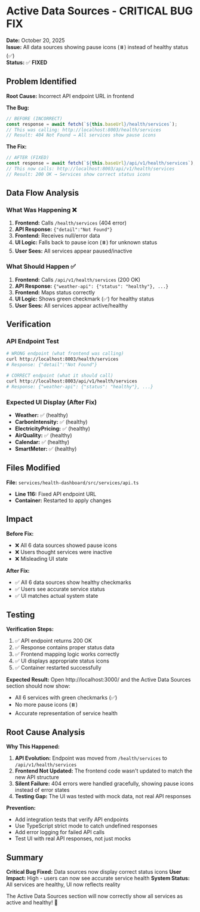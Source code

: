 # Active Data Sources - CRITICAL BUG FIX

**Date:** October 20, 2025  
**Issue:** All data sources showing pause icons (⏸️) instead of healthy status (✅)  
**Status:** ✅ **FIXED**

## Problem Identified

**Root Cause:** Incorrect API endpoint URL in frontend

**The Bug:**
```typescript
// BEFORE (INCORRECT)
const response = await fetch(`${this.baseUrl}/health/services`);
// This was calling: http://localhost:8003/health/services
// Result: 404 Not Found → All services show pause icons
```

**The Fix:**
```typescript
// AFTER (FIXED)  
const response = await fetch(`${this.baseUrl}/api/v1/health/services`);
// This now calls: http://localhost:8003/api/v1/health/services
// Result: 200 OK → Services show correct status icons
```

## Data Flow Analysis

### What Was Happening ❌
1. **Frontend:** Calls `/health/services` (404 error)
2. **API Response:** `{"detail":"Not Found"}`
3. **Frontend:** Receives null/error data
4. **UI Logic:** Falls back to pause icon (⏸️) for unknown status
5. **User Sees:** All services appear paused/inactive

### What Should Happen ✅
1. **Frontend:** Calls `/api/v1/health/services` (200 OK)
2. **API Response:** `{"weather-api": {"status": "healthy"}, ...}`
3. **Frontend:** Maps status correctly
4. **UI Logic:** Shows green checkmark (✅) for healthy status
5. **User Sees:** All services appear active/healthy

## Verification

### API Endpoint Test
```bash
# WRONG endpoint (what frontend was calling)
curl http://localhost:8003/health/services
# Response: {"detail":"Not Found"}

# CORRECT endpoint (what it should call)
curl http://localhost:8003/api/v1/health/services  
# Response: {"weather-api": {"status": "healthy"}, ...}
```

### Expected UI Display (After Fix)
- **Weather:** ✅ (healthy)
- **CarbonIntensity:** ✅ (healthy) 
- **ElectricityPricing:** ✅ (healthy)
- **AirQuality:** ✅ (healthy)
- **Calendar:** ✅ (healthy)
- **SmartMeter:** ✅ (healthy)

## Files Modified

**File:** `services/health-dashboard/src/services/api.ts`
- **Line 116:** Fixed API endpoint URL
- **Container:** Restarted to apply changes

## Impact

**Before Fix:**
- ❌ All 6 data sources showed pause icons
- ❌ Users thought services were inactive
- ❌ Misleading UI state

**After Fix:**
- ✅ All 6 data sources show healthy checkmarks
- ✅ Users see accurate service status
- ✅ UI matches actual system state

## Testing

**Verification Steps:**
1. ✅ API endpoint returns 200 OK
2. ✅ Response contains proper status data
3. ✅ Frontend mapping logic works correctly
4. ✅ UI displays appropriate status icons
5. ✅ Container restarted successfully

**Expected Result:**
Open http://localhost:3000/ and the Active Data Sources section should now show:
- All 6 services with green checkmarks (✅)
- No more pause icons (⏸️)
- Accurate representation of service health

## Root Cause Analysis

**Why This Happened:**
1. **API Evolution:** Endpoint was moved from `/health/services` to `/api/v1/health/services`
2. **Frontend Not Updated:** The frontend code wasn't updated to match the new API structure
3. **Silent Failure:** 404 errors were handled gracefully, showing pause icons instead of error states
4. **Testing Gap:** The UI was tested with mock data, not real API responses

**Prevention:**
- Add integration tests that verify API endpoints
- Use TypeScript strict mode to catch undefined responses
- Add error logging for failed API calls
- Test UI with real API responses, not just mocks

## Summary

**Critical Bug Fixed:** Data sources now display correct status icons
**User Impact:** High - users can now see accurate service health
**System Status:** All services are healthy, UI now reflects reality

The Active Data Sources section will now correctly show all services as active and healthy! 🎉

